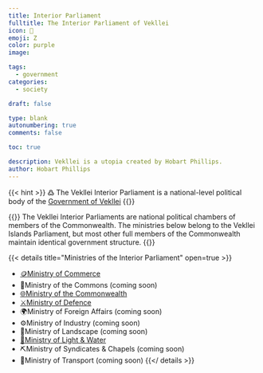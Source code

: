 ```yaml
---
title: Interior Parliament
fulltitle: The Interior Parliament of Vekllei
icon: 🌸
emoji: Ζ
color: purple
image: 

tags: 
  - government
categories:
  - society

draft: false

type: blank
autonumbering: true
comments: false

toc: true

description: Vekllei is a utopia created by Hobart Phillips.
author: Hobart Phillips
---
```

{{< hint >}}
߷ The Vekllei Interior Parliament is a national-level political body of the [Government of Vekllei](/utopia/society/state/government/)
{{</hint>}}

{{<hint panel>}}
The Vekllei Interior Parliaments are national political chambers of members of the Commonwealth. The ministries below belong to the Vekllei Islands Parliament, but most other full members of the Commonwealth maintain identical government structure.
{{</hint>}}

{{< details title="Ministries of the Interior Parliament" open=true >}}
- <a href="/utopia/society/state/government/interior/commerce"><span class="navicon">🪙</span>Ministry of Commerce</a>
- <span class="navicon">🚧</span>Ministry of the Commons (coming soon)
- <a href="/utopia/society/state/government/interior/commonwealth"><span class="navicon">🌐</span>Ministry of the Commonwealth</a>
- <a href="/utopia/society/state/government/interior/defence"><span class="navicon">⚔️</span>Ministry of Defence</a>
- <span class="navicon">🌍</span>Ministry of Foreign Affairs (coming soon)
- <span class="navicon">⚙️</span>Ministry of Industry (coming soon)
- <span class="navicon">🌋</span>Ministry of Landscape (coming soon)
- <a href="/utopia/society/state/government/interior/light-and-water"><span class="navicon">🔌</span>Ministry of Light & Water</a>
- <span class="navicon">⛏️</span>Ministry of Syndicates & Chapels (coming soon)
- <span class="navicon">🚃</span>Ministry of Transport (coming soon)
{{</ details >}}